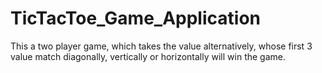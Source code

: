 # TicTacToe_Game_Application
This a two player game, which takes the value alternatively, whose first 3 value match diagonally, vertically or horizontally will win the game.
